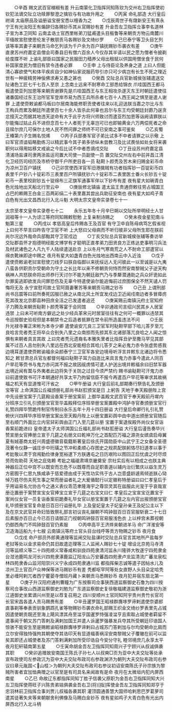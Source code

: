 <!-- { "loadSidebar": true } -->
　　○辛酉  赐文武百官楜椒有差  升云南蒙化卫指挥同知陈钦为交州右卫指挥使初钦犯法谪交阯立功赎罪黎澄之擒钦与有功故升用之
　　○丙寅  命礼部造  大行皇后祔谒  太庙祭品及谥册谥宝册宝悉以檀香为之
　　○戊辰周世子有燉新安王有熹永宁王有光汝阳王有煽辞归各赐钞币其从官赐钞有差  升金吾左卫指挥佥事李名道林子宣为本卫同知  云南孟诰土官西里帐弟刀猛甫遣头目板鲁等来朝贡方物云南麓川平缅故宣慰使思伦发子散朋贡马各赐钞及文绮纱罗
　　○己巳泰宁等卫头目乞列该等率其妻子来朝贡马命乞列该为千户余为百户镇抚赐钞币袭衣有差
　　○庚午直隶苏州府嘉定县僧会司奏县旧有僧六百余人今仅存其半请以民之愿为僧者令披剃给度牒不听  上谕礼部臣曰国家之民服田力穑养父母出租赋以供国用僧坐食于民何补国家度民为僧旧有禁令违者必罪
　　○壬申  上与侍臣论及养身之道  上曰人但能清心寡欲使气和体平疾疢自少如神仙家说服药导引亦只可少病岂有长生不死之理近世有一种疲精劳神佞佛求寿又愚之甚也
　　○癸酉  交阯总兵官新城侯张辅遣送交阯诸色工匠七千七百人至京  上念南土远来不耐寒命工部悉给锦衣  爪哇国西王都马板遣使亚列加恩等来朝贡谢罪先是爪哇国西王与东王相攻杀遂灭东王时朝廷遣使往诸番国经过东王治所官军登岸市易为西王兵所杀者七百十人西王闻之惧至是遣人谢罪  上遣使赍敕谕都马板曰尔居南海能修职贡使者往来以礼迎送朕当嘉之尔比与东王构兵而累及朝廷所遣使百七十余人皆杀此何辜也且尔与东王均受朝廷封爵乃逞贪忿擅灭之而据其地违天逆命有大于此乎方将兴师致讨而遣亚烈加恩等诣阙请罪朕以尔能悔过姑止兵不进但念百七十人者死于无辜岂可已也即输黄金六万两偿死者之命且赎尔庶几可保尔土地人民不然问罪之师终不可已安南之事可鉴矣
　　○乙亥蜀王椿第六子生赐名悦烯
　　○丙子兵部奏军官子弟比试多不中者请罪之以示儆  上曰军官须谙韬略勤练习以精武事今其子弟多骄纵未尝教习及比试畏怯如处女将来袭职何以得用姑移文戒谕之今后比试不中者悉谪戍交阯
　　○丁丑设苏州府嘉定县清浦场盐课司隶两浙盐运司置大司使一员副使一员  置交阯交州左右中前并昌江清化卫经历司经历及市桥守御千户所吏目各一员  鞑靼卜颜秃及苦木来归赐金彩币命为凉州卫百户镇抚
　　○己卯赏使西洋官军旧港擒贼有功者指挥钞一百锭彩币四表里千户钞八十锭彩币三表里百户所镇抚钞六十锭彩币二表里医士番火长钞五十锭彩币一表里校尉钞五十锭绵布三疋旗军通事军伴以下钞布有差  夜有星大如碗青白色光烛地出天船北行至云中
　　○庚辰修北镇庙  遣太监王贵通赍敕往劳占城国王占巴的赖赐王白金三百两彩绢二十表里嘉其尝出兵助征安南也  夜有星大如鸡子青白色有光出文昌西北行入北斗魁
大明太宗文皇帝实录卷七十一


太宗至孝文皇帝实录卷七十二
　　永乐五年冬十月辛巳朔以交阯所举明经士人甘润祖等十一人为谅江等府同知赐敕慰勉  上复亲制诗赐之
　　○癸未夜金星犯南斗魁第三星
　　○丙戌以  孝慈高皇后传赐各王及百官  有守卫卒自陈母病笃乞假省视  上曰何不早言曰昨告守卫官不听  上大怒曰父母病而不听归彼非父母所生耶在朕前尚尔况远外哉命兵部黜其守卫官戍边
　　○丁亥交阯总兵官新城侯张辅等奏访举交阯郡县怀才抱德明经能文博学有才聪明正直孝弟力田贤良方正练达吏事明习兵法及材武诸色之人凡九千人陆续遣送赴京  上以冬月气寒南荒之人不耐命工部遣官以绵衣靴袜即途中赐之  夜月有星大如盏青白色光烛地出西南云中入近浊
　　○戊子遣使赍敕谕老挝宣慰使刀线歹曰朕自临御以来抚绥远人无问彼此一以至诚是以九夷八蛮各供职贡尔受朝命为守土之长比年以来不修朝贡何恃而然安南黎贼父子逆天构祸神人共怒朕命将出师恭行天讨尔不能为朝廷敌忾乃与季犛潜通助之兵众奸诡如此尔罪奚逃即欲发兵问罪恐伤及无辜今特遣使谕尔能追悔前过庶图保全不然天谴人罚悔将无及  永宁宣慰司故土官阿聂妻奢苏等来朝贡马赐之钞币
　　○己丑  上谓刑部尚书吕震等曰前所奏死囚服已赦之从南北风土所宜发戍边卫近闻戍南边者多冒瘴疠死其改发北京郡县种田庶全活之已发遣者追还
　　○庚寅赐云南镇沅府土官知府子力腾及来朝贡鞑靼卜颜秃等宴于会同馆
　　○辛卯通政司言绍兴民其乡人居室违禁  上曰未可听南方僻远之处少经兵革宋元时居室往往有之何可一概罪以违禁其令巡按御史验视但是本朝禁令之后造者抵罪在禁令前所造虽违法不问
　　○壬辰升光禄寺署正宋彬为本寺少卿  遣使谕安兀良三卫官军时鞑靼罕部下哈儿答歹至兀良哈言完者秃王将卒众合别失八里之众南掠而先掠其东北诸部落兀良哈之人闻之惊惧有来朝者具言其故  上曰完者秃元遗裔名本雅失里者比指挥丑驴至撒马罕见其部属不过百人且勿别失八里远在西北安能相合其哈儿答歹之来必鬼力赤令张虚势惑我边境耳遂遣使赍敕谕福余朵颜泰宁三卫官军各安边境毋听浮言并敕东北诸边将令悉知之  敕甘肃总兵官左都督何福曰鞑靼子耳力自迤比来具言鬼力赤事今遣此人同百户旱花等赍书与鬼力赤问其不报之故因觇虏情可遣人护送出境并敕福余曰旧禁军器出境近闻有鬻与外夷者此边将失于关防之过目今须严禁约  赐书谕鞑靼可汗鬼力赤曰前遣使致书可汗本朝通好共享太平乃拘留信臣不报今再遣百户早花等审求其故祸福之机天有显道惟可汗省之
　　○甲午册谥  大行皇后前礼部期奏行祭告礼及颁册宝等官  上命淇国公丘福颁册礼部尚书赵羾颁宝是日  上躬告  天地于奉天殿册陛上宫中先设册宝案于几筵殿设香案于册宝案前  上御华盖殿文武百官于奉天殿前丹墀内分班序立引礼引颁册宝官至华盖殿拜位序班举册宝案置殿中鸿胪寺官奏颁册宝官行礼赞四拜毕赞跪传制官传制曰永乐五年十月十四日册谥  大行皇后命卿行礼引礼赞俯伏兴四拜毕序班举册宝案出至天殿丹陛上以册宝置彩舆中由中道出颁册宝官随后至右顺门外面比立内官舁彩舆由正门入至几筵以册  宝置于案退俟殿外尚仪女官诣香案前跪进曰  皇帝遣太子太师淇国公丘福礼部尚书赵羾册谥  大行皇后谨告奏毕兴赞宣册女官捧册立宣于几筵之右册文曰乾坤万化之首配匹万福之源尧女嫔虞启毋翼夏有娀基商太妊兴周盛德徽音载籍斯著皇后徐氏开国勋臣中山武宁王之女备全圣德茂著令仪静一诚庄步中珩璜之节冲和柔顺心存图史之规夙配朕躬恪尽妇道孝以事于  考妣敬以肃于宫闱勤俭律身宽裕逮下方朕遘屯之日历艰险以图回正后忧虞之时尽烦劳而佐助荷  天地之庇佑赖  考妣之福禔肃靖京畿奠安  宗社实后有以相成之也朕主典神器后正位中宫不以既安而忘危不以既尊而自足职善道以辅内治衍繁庆以益生灵万方密囿于仁思九族咸承于慈爱德由成于天性功实伟于古人岂意盛龄遽焉倾逝朕心恸悼万姓尽伤夫死生事之常而册谥者礼之大爰循懿行以定徽称特册谥曰曰仁孝皇后于乎用谥易名允协古今之通义表仪乖范聿隆海宇之尊崇灵其在兹服此光宠于乎哀哉宣册讫置册于案赞宣宝女官捧宝立宣于几筵之右宝文曰仁  孝皇后之宝宣宝讫置宝于案尚仪女官一员复诣香案前跪奏礼毕女官以册宝案置于几筵之左内官出报颁册宝官礼毕颁册宝官复命是日百日行谥册礼毕  上及皇妃皇太子妃皇孙亲王及妃公主以下及在京文武官并命妇皆致祭礼部言初议丧礼辍朝不鸣钟鼓百日百官服斩衰二十七日后素服亦百日止今已百日请御正门视朝鸣钟鼓百官易服浅色衣  上以梓宫未葬视朝仍御西角门不鸣钟鼓百官仍素服
　　○丙申高平王济烨来朝进羊马  命广洋淮安等卫造海运船九十七艘  云南镇沅等府土官头目台线呼等贡方物赐之钞币  夜月食
　　○戊戌  命户部员外郎黄通理等监闸交阯盐课时交阯总兵官言其地所产盐每岁老挝等处以金求易命仍其旧故遣迩理等三人监闸人赐钞七十锭  增设北京苑马寺清河等监顺义等二十四苑顺义常春咸和驯良四苑隶清河监永川隆骅大牧遂宁四苑隶金台泔池鹿鸣龙河长兴四苑隶涿鹿监辽阳龙山万安蕃昌四苑隶卢龙监清流广蕃龙泉松林四苑隶香山监河阳崇兴义宁永成四苑隶通川监  都指挥柴志诚等遣子因帖水儿及凉州卫土官百户众神保等进马赐钞币有差  秃都呕罕阿等处女直野人头目朵定哈秃里必缠阿剌兀者西宁瞿晏寺僧班丹藏卜来朝贡马悉赐钞币  夜月犯井宿东扇北第一星
　　○庚子升汉阳府通判曹瞳为广东按察司佥事狭西道监察御史石鲁为四川按察司佥事改山西道监察御史刘勉为广东道监察御史复徐敬福建道监察御史敬初为浙江道御史坐累谪兴州至是以荐复召用之  四川安顺州土官同知阿宇贵州贵竹长官司长官宋昌各遣人贡马赐赉有差
　　○辛丑暹罗国王昭禄群膺哆罗谛剌遣使奈婆郎直事剃等奉表贡驯象鹦鹉孔雀等物赐钞币袭衣命礼部赐王织金文绮纱罗表里先占城因遣使朝贡既还至海上飓风漂其舟至湓亨国暹罗恃强凌湓亨且索取占城使者羁留不遣事闻于朝又苏门答剌及满剌加国王并遣人诉暹罗强暴发兵夺其所受朝廷印诰国人惊骇不能安生至是赐敕谕昭禄群膺哆罗谛剌曰占城苏门答剌加与尔均受朝命比肩而立尔安得独恃强拘其朝使夺其诰印天有显道福善祸淫安南黎贼父子覆辙在前可以监矣其即还占城使者及苏门答剌满剌加所受印诰自今安分守礼  睦邻境庶几永享太平  夜月犯轩辕南第五星
　　○壬寅命胡金吾左卫指挥同知周兴子宁顾兴从叔诚俱袭其职
　　○癸卯追赠故安南国王陈氏子孙七人以叔奭□页为亚中大夫交阯等处承宣布政使司左参政沆为亚中大夫交阯布政司右参政渊济为朝列大夫交阯布政司右参议曰章元胤国＜山桂＞为朝列大夫交阯布政司右参议初诏安南陈氏子孙宗族为黎贼所害者宜加恤典赠之以官至是有司具名来闻故有是命  夜月在太微垣内犯内屏西南星
　　○乙巳  命故辽东都指挥同知丁胜子信袭父原职为金吾右卫指挥同知大兴左卫指挥使蒋旺子兴陈贵弟铭俱袭金吾右卫(将)[指]挥使金吾左卫指挥同知郑亨于忠羽林前卫指挥佥事刘贾儿叔福各袭其职  灌顶圆通善慧大国师哈剌思巴罗葛萝司遣其徒著失夹等来朝献舍利佛像及马赐白金钞币  夜有星如鸡子大青白色有光出内屏西北行入北斗柄
